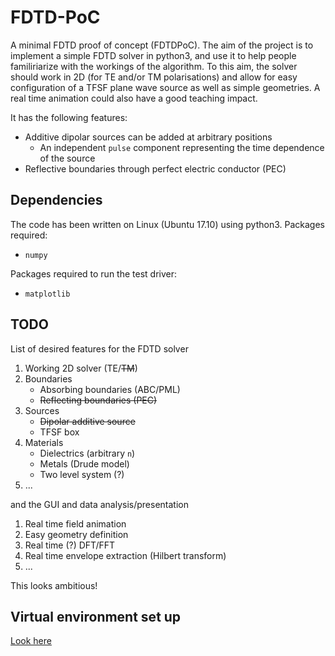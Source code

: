 # FDTD-PoC
A minimal FDTD proof of concept (FDTDPoC).
The aim of the project is to implement a simple FDTD solver in python3,
and use it to help people familiriarize with the workings of the
algorithm. To this aim, the solver should work in 2D (for TE and/or TM
polarisations) and allow for easy configuration of a TFSF plane wave
source as well as simple geometries. A real time animation could also
have a good teaching impact.

It has the following features:

* Additive dipolar sources can be added at arbitrary positions
    * An independent `pulse` component representing the time dependence of the source
* Reflective boundaries through perfect electric conductor (PEC)

## Dependencies

The code has been written on Linux (Ubuntu 17.10) using python3.
Packages required:

* `numpy`

Packages required to run the test driver:

* `matplotlib`

## TODO

List of desired features for the FDTD solver

1. Working 2D solver (TE/~~TM~~)
1. Boundaries
    * Absorbing boundaries (ABC/PML)
    * ~~Reflecting boundaries (PEC)~~
1. Sources
    * ~~Dipolar additive source~~
    * TFSF box
1. Materials
    * Dielectrics (arbitrary `n`)
    * Metals (Drude model)
    * Two level system (?)
1. ...

and the GUI and data analysis/presentation

1. Real time field animation
1. Easy geometry definition
1. Real time (?) DFT/FFT
1. Real time envelope extraction (Hilbert transform)
1. ...

This looks ambitious!

## Virtual environment set up

[Look here](http://docs.python-guide.org/en/latest/dev/virtualenvs/#lower-level-virtualenv)